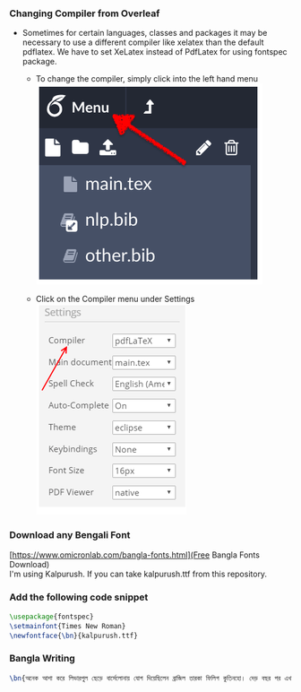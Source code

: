 ### Changing Compiler from Overleaf
* Sometimes for certain languages, classes and packages it may be necessary to use a different compiler like xelatex than the default pdflatex. We have to set XeLatex instead of PdfLatex for using fontspec package.</br>

	* To change the compiler, simply click into the left hand menu </br>
	![First Image](/images/first.png)

	* Click on the Compiler menu under Settings </br>
	![Second Image](/images/second.png)


### Download any Bengali Font
[https://www.omicronlab.com/bangla-fonts.html](Free Bangla Fonts Download)
</br>
I'm using Kalpurush. If you can take kalpurush.ttf from this repository.


### Add the following code snippet

```tex
\usepackage{fontspec}
\setmainfont{Times New Roman}
\newfontface{\bn}{kalpurush.ttf}
```
	
### Bangla Writing



```tex
\bn{অনেক আশা করে লিভারপুল ছেড়ে বার্সেলোনায় যোগ দিয়েছিলেন ব্রাজিল তারকা ফিলিপ কুতিনহো। দেড় বছর পর এখন সেই কুতিনহোই বার্সার মূল একাদশে জায়গা পান না। কুতিনহোকে বিক্রি করে দেওয়ার সর্বাত্মক চেষ্টা চালিয়ে যাচ্ছে বার্সেলোনা। কুতিনহোর পরবর্তী ক্লাব হিসেবে উচ্চারিত হচ্ছে লিভারপুলের নামও।}
```
